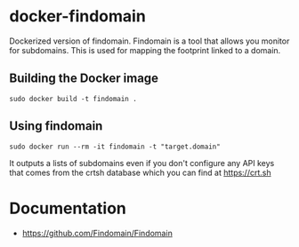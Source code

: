 # docker-findomain

Dockerized version of findomain. Findomain is a tool that allows you monitor for subdomains. This is used for mapping the footprint linked to a domain.

## Building the Docker image

```shell
sudo docker build -t findomain . 
```

## Using findomain

```shell
sudo docker run --rm -it findomain -t "target.domain"
```

It outputs a lists of subdomains even if you don't configure any API keys that comes from the crtsh database which you can find at https://crt.sh

# Documentation

* https://github.com/Findomain/Findomain
